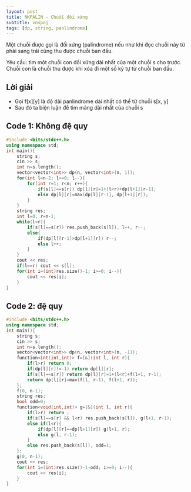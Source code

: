 ```yaml
---
layout: post
title: NKPALIN - Chuỗi đối xứng
subtitle: vnspoj
tags: [dp, string, panlindrome]
---
```

Một chuỗi được gọi là đối xứng (palindrome) nếu như khi đọc chuỗi này từ phải sang trái cũng thu được chuỗi ban đầu.

Yêu cầu: tìm một chuỗi con đối xứng dài nhất của một chuỗi s cho trước. Chuỗi con là chuỗi thu được khi xóa đi một số ký tự từ chuỗi ban đầu.

## Lời giải
- Gọi f[x][y] là độ dài panlindrome dài nhất có thể từ chuỗi s[x, y]
- Sau đó ta biện luận để tìm mảng dài nhất của chuỗi s

## Code 1: Không đệ quy
```cpp
#include <bits/stdc++.h>
using namespace std;
int main(){
	string s;
	cin >> s;
	int n=s.length();
	vector<vector<int>> dp(n, vector<int>(n, 1));
	for(int l=n-2; l>=0; l--){
		for(int r=1; r<n; r++){
			if(s[l]==s[r]) dp[l][r]=1+(l<r)+dp[l+1][r-1];
			else dp[l][r]=max(dp[l][r-1], dp[l+1][r]);
		}
	}
	string res;
	int l=0, r=n-1;
	while(l<r){
		if(s[l]==s[r]) res.push_back(s[l]), l++, r--;
		else{
			if(dp[l][r-1]>dp[l+1][r]) r--;
			else l++;
		}
	}
	cout << res;
	if(l==r) cout << s[l];
	for(int i=(int)res.size()-1; i>=0; i--){
		cout << res[i];
	}
} 
```
## Code 2: đệ quy
```cpp
#include <bits/stdc++.h>
using namespace std;
int main(){
	string s;
	cin >> s;
	int n=s.length();
	vector<vector<int>> dp(n, vector<int>(n, -1));
	function<int(int,int)> f=[&](int l, int r){
		if(l>r) return 0;
		if(dp[l][r]!=-1) return dp[l][r];
		if(s[l]==s[r]) return dp[l][r]=1+(l<r)+f(l+1, r-1);
		return dp[l][r]=max(f(l, r-1), f(l+1, r));
	};
	f(0, n-1);
	string res;
	bool odd=0;
	function<void(int,int)> g=[&](int l, int r){
		if(l>r) return ;
		if(s[l]==s[r] && l<r) res.push_back(s[l]), g(l+1, r-1);
		else if(l<r){
			if(dp[l][r]==dp[l+1][r]) g(l+1, r);
			else g(l, r-1);
		}
		else res.push_back(s[l]), odd=1;
	};
	g(0, n-1);
	cout << res;
	for(int i=(int)res.size()-1-odd; i>=0; i--){
		cout << res[i];
	}
} 
```
